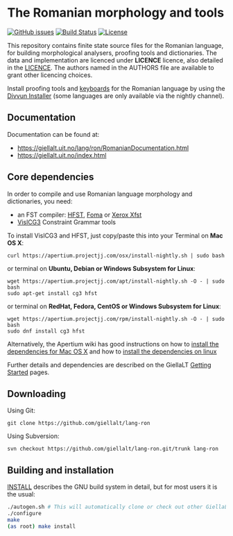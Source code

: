 The Romanian morphology and tools
==========================================

[![GitHub issues](https://img.shields.io/github/issues-raw/giellalt/lang-ron)](https://github.com/giellalt/lang-ron/issues)
[![Build Status](https://github.com/giellalt/lang-ron/workflows/Speller%20CI+CD/badge.svg)](https://github.com/giellalt/lang-ron/actions)
[![License](https://img.shields.io/github/license/giellalt/lang-ron)](https://raw.githubusercontent.com/giellalt/lang-ron/develop/LICENSE)

This repository contains finite state source files for the Romanian language,
for building morphological analysers, proofing tools
and dictionaries. The data and implementation are licenced under __LICENCE__
licence, also detailed in the
[LICENCE](https://github.com/giellalt/lang-ron/blob/develop/LICENCE). The
authors named in the AUTHORS file are available to grant other licencing
choices.

Install proofing tools and [keyboards](https://github.com/giellalt/keyboard-ron)
for the Romanian language by using the [Divvun Installer](http://divvun.no)
(some languages are only available via the nightly channel).

Documentation
-------------

Documentation can be found at:

-   <https://giellalt.uit.no/lang/ron/RomanianDocumentation.html>
-   <https://giellalt.uit.no/index.html>

Core dependencies
-----------------

In order to compile and use Romanian language morphology and
dictionaries, you need:

- an FST compiler: [HFST](https://github.com/hfst/hfst), [Foma](https://github.com/mhulden/foma) or [Xerox Xfst](https://web.stanford.edu/~laurik/fsmbook/home.html)
- [VislCG3](https://visl.sdu.dk/svn/visl/tools/vislcg3/trunk) Constraint Grammar tools

To install VislCG3 and HFST, just copy/paste this into your Terminal on **Mac OS X**:

```
curl https://apertium.projectjj.com/osx/install-nightly.sh | sudo bash
```

or terminal on **Ubuntu, Debian or Windows Subsystem for Linux**:

```
wget https://apertium.projectjj.com/apt/install-nightly.sh -O - | sudo bash
sudo apt-get install cg3 hfst
```

or terminal on **RedHat, Fedora, CentOS or Windows Subsystem for Linux**:

```
wget https://apertium.projectjj.com/rpm/install-nightly.sh -O - | sudo bash
sudo dnf install cg3 hfst
```

Alternatively, the Apertium wiki has good instructions on how to [install the dependencies for Mac
OS X](https://wiki.apertium.org/wiki/Apertium_on_Mac_OS_X) and how to [install
the dependencies on
linux](https://wiki.apertium.org/wiki/Installation_of_grammar_libraries)

Further details and dependencies are described on the GiellaLT [Getting Started](https://giellalt.uit.no/infra/GettingStarted.html) pages.

Downloading
-----------

Using Git:
```
git clone https://github.com/giellalt/lang-ron
```

Using Subversion:
```
svn checkout https://github.com/giellalt/lang-ron.git/trunk lang-ron
```

Building and installation
-------------------------

[INSTALL](https://github.com/giellalt/lang-ron/blob/develop/INSTALL)
describes the GNU build system in detail, but for most users it is the usual:

```sh
./autogen.sh # This will automatically clone or check out other GiellaLT dependencies
./configure
make
(as root) make install
```
